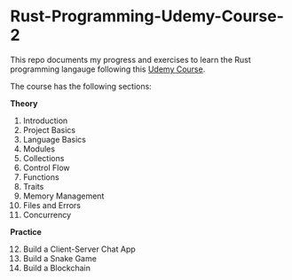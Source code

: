 # Rust-Programming-Udemy-Course-2

This repo documents my progress and exercises to learn the Rust programming langauge following this [Udemy Course](https://www.udemy.com/course/rustaceans/).

The course has the following sections:

__Theory__

1. Introduction
2. Project Basics
3. Language Basics
4. Modules
5. Collections
6. Control Flow
7. Functions
8. Traits
9. Memory Management
10. Files and Errors
11. Concurrency

__Practice__

12. Build a Client-Server Chat App
13. Build a Snake Game
14. Build a Blockchain
